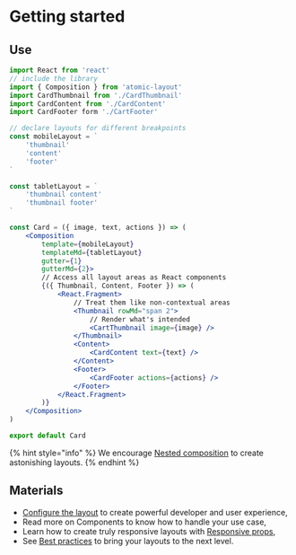 # Getting started

## Use

```jsx
import React from 'react'
// include the library
import { Composition } from 'atomic-layout'
import CardThumbnail from './CardThumbnail'
import CardContent from './CardContent'
import CardFooter form './CartFooter'

// declare layouts for different breakpoints
const mobileLayout = `
    'thumbnail'
    'content'
    'footer'
`

const tabletLayout = `
    'thumbnail content'
    'thumbnail footer'
`

const Card = ({ image, text, actions }) => (
    <Composition
        template={mobileLayout}
        templateMd={tabletLayout}
        gutter={1}
        gutterMd={2}>
        // Access all layout areas as React components
        {({ Thumbnail, Content, Footer }) => (
            <React.Fragment>
                // Treat them like non-contextual areas
                <Thumbnail rowMd="span 2">
                    // Render what's intended
                    <CartThumbnail image={image} />
                </Thumbnail>
                <Content>
                    <CardContent text={text} />
                </Content>
                <Footer>
                    <CardFooter actions={actions} />
                </Footer>
            </React.Fragment>
        )}
    </Composition>
)

export default Card
```

{% hint style="info" %}
We encourage [Nested composition](../../components/composition.md#nested-composition) to create astonishing layouts.
{% endhint %}

## Materials

* [Configure the layout](../../api/layout/configure.md) to create powerful developer and user experience,
* Read more on Components to know how to handle your use case,
* Learn how to create truly responsive layouts with [Responsive props](../../fundamentals/responsive-props.md),
* See [Best practices](../recipes/) to bring your layouts to the next level.



